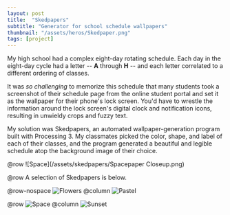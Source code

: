 ```yaml
---
layout: post
title:  "Skedpapers"
subtitle: "Generator for school schedule wallpapers"
thumbnail: "/assets/heros/Skedpaper.png"
tags: [project]
---
```


My high school had a complex eight-day rotating schedule. Each day in the eight-day cycle had a letter -- **A** through **H** -- and each letter correlated to a different ordering of classes.

It was _so challenging_ to memorize this schedule that many students took a screenshot of their schedule page from the online student portal and set it as the wallpaper for their phone's lock screen. You'd have to wrestle the information around the lock screen's digital clock and notification icons, resulting in unwieldy crops and fuzzy text.

My solution was Skedpapers, an automated wallpaper-generation program built with Processing 3. My classmates picked the color, shape, and label of each of their classes, and the program generated a beautiful and legible schedule atop the background image of their choice.

@row
![Space](/assets/skedpapers/Spacepaper Closeup.png)

@row
A selection of Skedpapers is below.

@row-nospace
![Flowers](/assets/skedpapers/Flowerpaper.png)
@column
![Pastel](/assets/skedpapers/Pastelpaper.png)

@row
![Space](/assets/skedpapers/Spacepaper.png)
@column
![Sunset](/assets/skedpapers/Sunsetpaper.png)